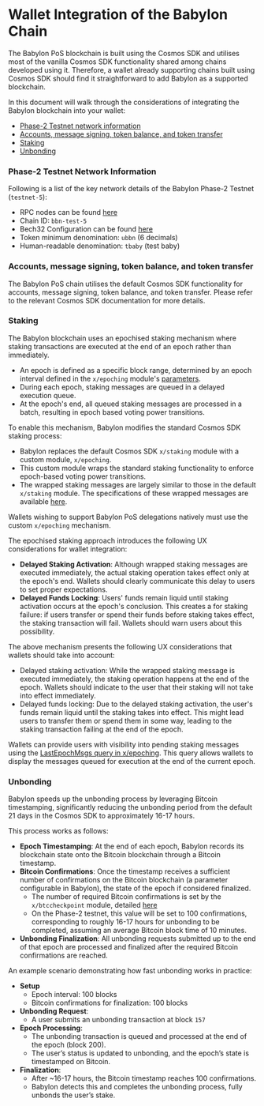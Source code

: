 # Wallet Integration of the Babylon Chain

The Babylon PoS blockchain is built using the Cosmos SDK
and utilises most of the vanilla Cosmos SDK functionality
shared among chains developed using it. Therefore,
a wallet already supporting chains built using
Cosmos SDK should find it straightforward to add
Babylon as a supported blockchain.

In this document will walk through the considerations of integrating
the Babylon blockchain into your wallet:
* [Phase-2 Testnet network information](#phase-2-testnet-network-information)
* [Accounts, message signing, token balance, and token transfer](#accounts-message-signing-token-balance-and-token-transfer)
* [Staking](#staking)
* [Unbonding](#unbonding)

### Phase-2 Testnet Network Information

Following is a list of the key network details of
the Babylon Phase-2 Testnet (`testnet-5`):
* RPC nodes can be found [here](../../README.md)
* Chain ID: `bbn-test-5`
* Bech32 Configuration can be found [here](https://github.com/babylonlabs-io/babylon/blob/main/app/params/config.go#L35)
* Token minimum denomination: `ubbn` (6 decimals)
* Human-readable denomination: `tbaby` (test baby)

### Accounts, message signing, token balance, and token transfer

The Babylon PoS chain utilises the default Cosmos SDK
functionality for accounts, message signing,
token balance, and token transfer.
Please refer to the relevant Cosmos SDK documentation
for more details.

### Staking

The Babylon blockchain uses an epochised staking
mechanism where staking transactions are executed
at the end of an epoch rather than immediately.
* An epoch is defined as a specific block range,
  determined by an epoch interval defined
  in the `x/epoching` module's
  [parameters](https://github.com/babylonlabs-io/babylon/blob/main/proto/babylon/epoching/v1/params.proto).
* During each epoch, staking messages are queued
  in a delayed execution queue.
* At the epoch's end, all queued staking messages
  are processed in a batch, resulting in
  epoch based voting power transitions.

To enable this mechanism,
Babylon modifies the standard Cosmos SDK staking process:
* Babylon replaces the default Cosmos SDK `x/staking` module
  with a custom module, `x/epoching`.
* This custom module wraps the standard staking functionality
  to enforce epoch-based voting power transitions.
* The wrapped staking messages are largely similar
  to those in the default `x/staking` module.
  The specifications of these wrapped messages are available
  [here](https://github.com/babylonlabs-io/babylon/tree/main/x/epoching).

Wallets wishing to support Babylon PoS delegations
natively must use the custom `x/epoching` mechanism.

The epochised staking approach introduces the following
UX considerations for wallet integration:
* **Delayed Staking Activation**: Although wrapped staking messages are
  executed immediately, the actual staking operation takes effect only
  at the epoch's end. Wallets should clearly communicate this
  delay to users to set proper expectations.
* **Delayed Funds Locking**: Users' funds remain liquid until staking
  activation occurs at the epoch's conclusion. This creates a for staking failure:
  if users transfer or spend their funds before staking takes effect,
  the staking transaction will fail.
  Wallets should warn users about this possibility.

The above mechanism presents the following UX considerations
that wallets should take into account:
* Delayed staking activation: While the wrapped staking message is executed
  immediately, the staking operation happens at the end of the epoch.
  Wallets should indicate to the user that their staking will not take
  into effect immediately.
* Delayed funds locking: Due to the delayed staking activation, the user's
  funds remain liquid until the staking takes into effect. This might
  lead users to transfer them or spend them in some way, leading
  to the staking transaction failing at the end of the epoch.

Wallets can provide users with visibility into pending staking
messages using the
[LastEpochMsgs query in x/epoching](https://github.com/babylonlabs-io/babylon/blob/main/proto/babylon/epoching/v1/query.proto#L46).
This query allows wallets to display the messages queued
for execution at the end of the current epoch.

### Unbonding

Babylon speeds up the unbonding process by leveraging
Bitcoin timestamping, significantly reducing
the unbonding period from the default 21 days in the
Cosmos SDK to approximately 16-17 hours.

This process works as follows:
* **Epoch Timestamping**: At the end of each epoch,
  Babylon records its blockchain state onto the
  Bitcoin blockchain through a Bitcoin timestamp.
* **Bitcoin Confirmations**: Once the timestamp receives
  a sufficient number of confirmations on the Bitcoin blockchain
  (a parameter configurable in Babylon), the state of the epoch
  if considered finalized.
  * The number of required Bitcoin confirmations is set by the
    `x/btccheckpoint` module, detailed
    [here](https://github.com/babylonlabs-io/babylon/blob/main/proto/babylon/btccheckpoint/v1/params.proto#L24)
  * On the Phase-2 testnet, this value will be set to 100 confirmations,
    corresponding to roughly 16-17 hours for unbonding to be completed,
    assuming an average Bitcoin block time of 10 minutes.
* **Unbonding Finalization**: All unbonding requests submitted
  up to the end of that epoch are processed and finalized
  after the required Bitcoin confirmations are reached.

An example scenario demonstrating how fast unbonding
works in practice:
* **Setup**
  * Epoch interval: 100 blocks
  * Bitcoin confirmations for finalization: 100 blocks
* **Unbonding Request**:
  * A user submits an unbonding transaction at block `157`
* **Epoch Processing**:
  * The unbonding transaction is queued and processed at
    the end of the epoch (block 200).
  * The user’s status is updated to unbonding, and the epoch’s
    state is timestamped on Bitcoin.
* **Finalization**:
  * After ~16-17 hours, the Bitcoin timestamp reaches 100 confirmations.
  * Babylon detects this and completes the unbonding process,
    fully unbonds the user’s stake.
